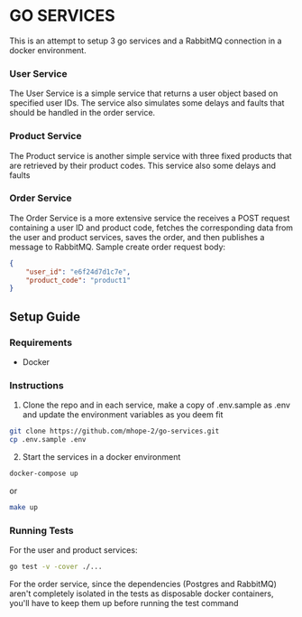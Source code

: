 # GO SERVICES
This is an attempt to setup 3 go services and a RabbitMQ connection in a docker environment.

### User Service
The User Service is a simple service that returns a user object based on specified user IDs. The service also simulates 
some delays and faults that should be handled in the order service.

### Product Service  
The Product service is another simple service with three fixed products that are retrieved by their product codes. This
service also some delays and faults

### Order Service  
The Order Service is a more extensive service the receives a POST request containing a user ID and product code, fetches the 
corresponding data from the user and product services, saves the order, and then publishes a message to RabbitMQ.
Sample create order request body:
```json
{
    "user_id": "e6f24d7d1c7e",
    "product_code": "product1"
}
```

## Setup Guide

### Requirements

- Docker

### Instructions

1. Clone the repo and in each service, make a copy of .env.sample as .env and update the environment variables as you deem fit

```bash
git clone https://github.com/mhope-2/go-services.git
cp .env.sample .env
```

2. Start the services in a docker environment

```bash
docker-compose up
```
or
```bash
make up
```

### Running Tests
For the user and product services:
```bash
go test -v -cover ./...
```

For the order service, since the dependencies (Postgres and RabbitMQ) aren't completely isolated in the tests as disposable 
docker containers, you'll have to keep them up before running the test command